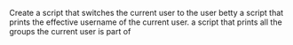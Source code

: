 Create a script that switches the current user to the user betty
a script that prints the effective username of the current user.
a script that prints all the groups the current user is part of
